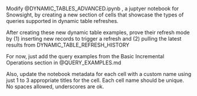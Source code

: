 Modify @DYNAMIC_TABLES_ADVANCED.ipynb , a juptyer notebook for Snowsight, by creating a new section of cells that showcase the types of queries supported in dynamic table refreshes.  

After creating these new dynamic table examples, prove their refresh mode by 
(1) inserting new records to trigger a refresh and 
(2) pulling the latest results from DYNAMIC_TABLE_REFRESH_HISTORY

For now, just add the query examples from the Basic Incremental Operations section in @QUERY_EXAMPLES.md

Also, update the notebook metadata for each cell with a custom name using just 1 to 3 appropriate titles for the cell.  Each cell name should be unique.  No spaces allowed, underscores are ok. 